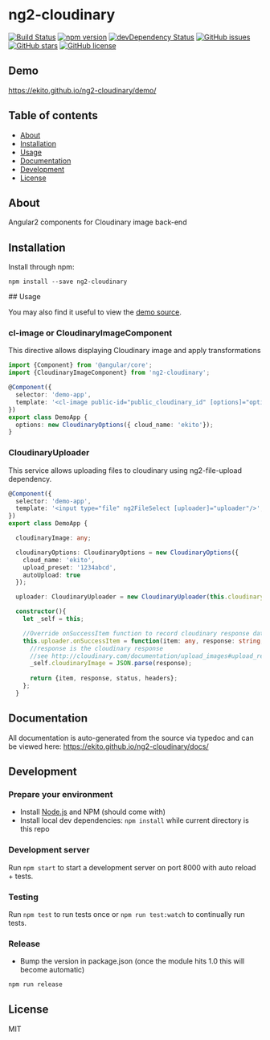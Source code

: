 # ng2-cloudinary
[![Build Status](https://travis-ci.org/Ekito/ng2-cloudinary.svg?branch=master)](https://travis-ci.org/ekito/ng2-cloudinary)
[![npm version](https://badge.fury.io/js/ng2-cloudinary.svg)](https://badge.fury.io/js/ng2-cloudinary)
[![devDependency Status](https://david-dm.org/ekito/ng2-cloudinary/dev-status.svg)](https://david-dm.org/ekito/ng2-cloudinary#info=devDependencies)
[![GitHub issues](https://img.shields.io/github/issues/ekito/ng2-cloudinary.svg)](https://github.com/ekito/ng2-cloudinary/issues)
[![GitHub stars](https://img.shields.io/github/stars/ekito/ng2-cloudinary.svg)](https://github.com/ekito/ng2-cloudinary/stargazers)
[![GitHub license](https://img.shields.io/badge/license-MIT-blue.svg)](https://raw.githubusercontent.com/ekito/ng2-cloudinary/master/LICENSE)

## Demo
https://ekito.github.io/ng2-cloudinary/demo/

## Table of contents

- [About](#about)
- [Installation](#installation)
- [Usage](#usage)
- [Documentation](#documentation)
- [Development](#development)
- [License](#licence)

## About

Angular2 components for Cloudinary image back-end

## Installation

Install through npm:
```
npm install --save ng2-cloudinary
```

## Usage

You may also find it useful to view the [demo source](https://github.com/ekito/ng2-cloudinary/blob/master/demo/demo.component.ts).

### cl-image or CloudinaryImageComponent

This directive allows displaying Cloudinary image and apply transformations 

```typescript
import {Component} from '@angular/core';
import {CloudinaryImageComponent} from 'ng2-cloudinary';

@Component({
  selector: 'demo-app',
  template: '<cl-image public-id="public_cloudinary_id" [options]="options"></cl-image>'
})
export class DemoApp {
  options: new CloudinaryOptions({ cloud_name: 'ekito'});
}
```

### CloudinaryUploader

This service allows uploading files to cloudinary using ng2-file-upload dependency.

```typescript
@Component({
  selector: 'demo-app',
  template: '<input type="file" ng2FileSelect [uploader]="uploader"/>',
})
export class DemoApp {

  cloudinaryImage: any;

  cloudinaryOptions: CloudinaryOptions = new CloudinaryOptions({
    cloud_name: 'ekito',
    upload_preset: '1234abcd',
    autoUpload: true
  });

  uploader: CloudinaryUploader = new CloudinaryUploader(this.cloudinaryOptions);

  constructor(){
    let _self = this;

    //Override onSuccessItem function to record cloudinary response data
    this.uploader.onSuccessItem = function(item: any, response: string, status: number, headers: any) {
      //response is the cloudinary response
      //see http://cloudinary.com/documentation/upload_images#upload_response
      _self.cloudinaryImage = JSON.parse(response);
      
      return {item, response, status, headers};
    };
  }
```

## Documentation
All documentation is auto-generated from the source via typedoc and can be viewed here:
https://ekito.github.io/ng2-cloudinary/docs/

## Development

### Prepare your environment
* Install [Node.js](http://nodejs.org/) and NPM (should come with)
* Install local dev dependencies: `npm install` while current directory is this repo

### Development server
Run `npm start` to start a development server on port 8000 with auto reload + tests. 

### Testing
Run `npm test` to run tests once or `npm run test:watch` to continually run tests.

### Release
* Bump the version in package.json (once the module hits 1.0 this will become automatic)
```bash
npm run release
```

## License

MIT
